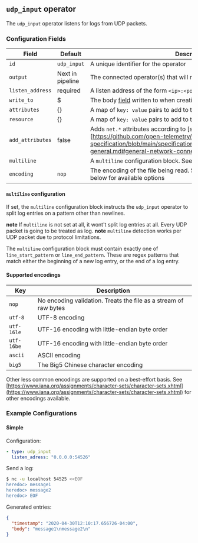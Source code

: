 ## `udp_input` operator

The `udp_input` operator listens for logs from UDP packets.

### Configuration Fields

| Field             | Default          | Description                                                                                                        |
| ---               | ---              | ---                                                                                                                |
| `id`              | `udp_input`      | A unique identifier for the operator                                                                               |
| `output`          | Next in pipeline | The connected operator(s) that will receive all outbound entries                                                   |
| `listen_address`  | required         | A listen address of the form `<ip>:<port>`                                                                         |
| `write_to`        | $                | The body [field](/docs/types/field.md) written to when creating a new log entry                                    |
| `attributes`      | {}               | A map of `key: value` pairs to add to the entry's attributes                                                       |
| `resource`        | {}               | A map of `key: value` pairs to add to the entry's resource                                                         |
| `add_attributes`  | false            | Adds `net.*` attributes according to [semantic convention][https://github.com/open-telemetry/opentelemetry-specification/blob/main/specification/trace/semantic_conventions/span-general.md#general-network-connection-attributes] |
| `multiline`       |                  | A `multiline` configuration block. See below for details                                                           |
| `encoding`        | `nop`            | The encoding of the file being read. See the list of supported encodings below for available options               |

#### `multiline` configuration

If set, the `multiline` configuration block instructs the `udp_input` operator to split log entries on a pattern other than newlines.

**note** If `multiline` is not set at all, it wont't split log entries at all. Every UDP packet is going to be treated as log.
**note** `multiline` detection works per UDP packet due to protocol limitations.

The `multiline` configuration block must contain exactly one of `line_start_pattern` or `line_end_pattern`. These are regex patterns that
match either the beginning of a new log entry, or the end of a log entry.

#### Supported encodings

| Key        | Description
| ---        | ---                                                              |
| `nop`      | No encoding validation. Treats the file as a stream of raw bytes |
| `utf-8`    | UTF-8 encoding                                                   |
| `utf-16le` | UTF-16 encoding with little-endian byte order                    |
| `utf-16be` | UTF-16 encoding with little-endian byte order                    |
| `ascii`    | ASCII encoding                                                   |
| `big5`     | The Big5 Chinese character encoding                              |

Other less common encodings are supported on a best-effort basis.
See [https://www.iana.org/assignments/character-sets/character-sets.xhtml](https://www.iana.org/assignments/character-sets/character-sets.xhtml)
for other encodings available.

### Example Configurations

#### Simple

Configuration:

```yaml
- type: udp_input
  listen_adress: "0.0.0.0:54526"
```

Send a log:

```bash
$ nc -u localhost 54525 <<EOF
heredoc> message1
heredoc> message2
heredoc> EOF
```

Generated entries:

```json
{
  "timestamp": "2020-04-30T12:10:17.656726-04:00",
  "body": "message1\nmessage2\n"
}
```
